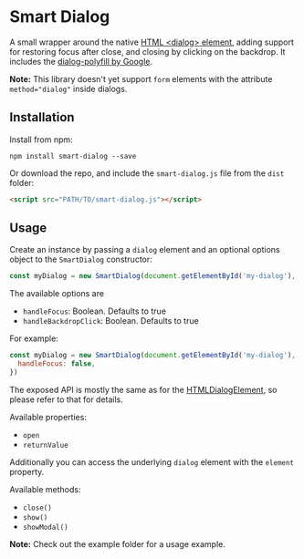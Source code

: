 # Smart Dialog

A small wrapper around the native [ HTML \<dialog\> element](https://developer.mozilla.org/en-US/docs/Web/API/HTMLDialogElement), adding support for restoring focus after close, and closing by clicking on the backdrop. It includes the [dialog-polyfill by Google](https://github.com/GoogleChrome/dialog-polyfill).

**Note:** This library doesn't yet support `form` elements with the attribute `method="dialog"` inside dialogs.

## Installation

Install from npm:

```
npm install smart-dialog --save
```

Or download the repo, and include the `smart-dialog.js` file from the `dist` folder:

```html
<script src="PATH/TO/smart-dialog.js"></script>
```

## Usage

Create an instance by passing a `dialog` element and an optional options object to the `SmartDialog` constructor:

```javascript
const myDialog = new SmartDialog(document.getElementById('my-dialog'), options)
```

The available options are

* `handleFocus`: Boolean. Defaults to true
* `handleBackdropClick`: Boolean. Defaults to true

For example:

```javascript
const myDialog = new SmartDialog(document.getElementById('my-dialog'), {
  handleFocus: false,
})
```

The exposed API is mostly the same as for the [HTMLDialogElement](https://developer.mozilla.org/en-US/docs/Web/API/HTMLDialogElement), so please refer to that for details.

Available properties:

* `open`
* `returnValue`

Additionally you can access the underlying `dialog` element with the `element` property.

Available methods:

* `close()`
* `show()`
* `showModal()`

**Note:** Check out the example folder for a usage example.
